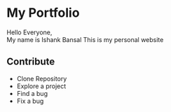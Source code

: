 # My Portfolio
Hello Everyone, <br>
My name is Ishank Bansal
This is my personal website 

## Contribute

* Clone Repository
* Explore a  project
* Find a bug
* Fix a bug
